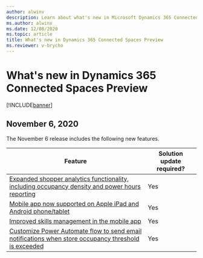 ```yaml
---
author: alwinv
description: Learn about what's new in Microsoft Dynamics 365 Connected Spaces Preview
ms.author: alwinv
ms.date: 12/08/2020
ms.topic: article
title: What's new in Dynamics 365 Connected Spaces Preview
ms.reviewer: v-brycho
---
```


# What's new in Dynamics 365 Connected Spaces Preview

[!INCLUDE[banner](includes/banner.md)]

## November 6, 2020

The November 6 release includes the following new features.

| Feature | Solution update required? |
|----------------------------------------------------------------------------------------|------|
|[Expanded shopper analytics functionality, including occupancy density and power hours reporting](/dynamics365-release-plan/2020wave2/commerce/dynamics365-connected-store/expanded-shopper-analytics-functionality-including-occupancy-density-power-hours-reporting)|Yes|
|[Mobile app now supported on Apple iPad and Android phone/tablet](/dynamics365-release-plan/2020wave2/commerce/dynamics365-connected-store/mobile-app-now-supported-apple-ipad-android-phonetablet)|Yes|
|[Improved skills management in the mobile app](/dynamics365-release-plan/2020wave2/commerce/dynamics365-connected-store/improved-skill-management-mobile-app)|Yes|
|[Customize Power Automate flow to send email notifications when store occupancy threshold is exceeded](/dynamics365-release-plan/2020wave2/commerce/dynamics365-connected-store/trigger-power-automate-workflows-based-alerts)|Yes|


